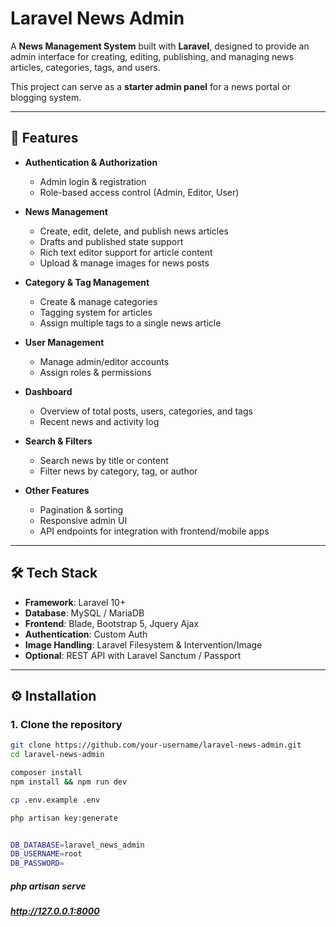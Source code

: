 # Laravel News Admin

A **News Management System** built with **Laravel**, designed to provide an admin interface for creating, editing, publishing, and managing news articles, categories, tags, and users.  

This project can serve as a **starter admin panel** for a news portal or blogging system.

---

## 🚀 Features

- **Authentication & Authorization**
  - Admin login & registration
  - Role-based access control (Admin, Editor, User)

- **News Management**
  - Create, edit, delete, and publish news articles
  - Drafts and published state support
  - Rich text editor support for article content
  - Upload & manage images for news posts

- **Category & Tag Management**
  - Create & manage categories
  - Tagging system for articles
  - Assign multiple tags to a single news article

- **User Management**
  - Manage admin/editor accounts
  - Assign roles & permissions

- **Dashboard**
  - Overview of total posts, users, categories, and tags
  - Recent news and activity log

- **Search & Filters**
  - Search news by title or content
  - Filter news by category, tag, or author

- **Other Features**
  - Pagination & sorting
  - Responsive admin UI
  - API endpoints for integration with frontend/mobile apps

---

## 🛠️ Tech Stack

- **Framework**: Laravel 10+
- **Database**: MySQL / MariaDB
- **Frontend**: Blade, Bootstrap 5, Jquery Ajax
- **Authentication**: Custom Auth
- **Image Handling**: Laravel Filesystem & Intervention/Image
- **Optional**: REST API with Laravel Sanctum / Passport

---

## ⚙️ Installation

### 1. Clone the repository
```bash
git clone https://github.com/your-username/laravel-news-admin.git
cd laravel-news-admin

composer install
npm install && npm run dev

cp .env.example .env

php artisan key:generate


DB_DATABASE=laravel_news_admin
DB_USERNAME=root
DB_PASSWORD=

```

##### php artisan serve

##### http://127.0.0.1:8000
